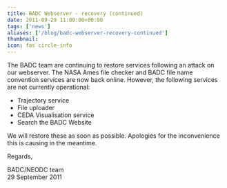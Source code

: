```yaml
---
title: BADC Webserver - recovery (continued)  
date: 2011-09-29 11:00:00+00:00
tags: ['news']
aliases: ['/blog/badc-webserver-recovery-continued']
thumbnail: 
icon: fas circle-info
---
```

The BADC team are continuing to restore services following an attack on our webserver. The NASA Ames file checker and BADC file name convention services are now back online. However, the following services are not currently operational:


* Trajectory service
* File uploader
* CEDA Visualisation service
* Search the BADC Website


We will restore these as soon as possible. Apologies for the inconvenience this is causing in the meantime.


Regards,


BADC/NEODC team   
29 September 2011

